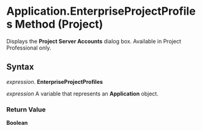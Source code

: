 
# Application.EnterpriseProjectProfiles Method (Project)

Displays the  **Project Server Accounts** dialog box. Available in Project Professional only.


## Syntax

 _expression_. **EnterpriseProjectProfiles**

 _expression_ A variable that represents an **Application** object.


### Return Value

 **Boolean**

